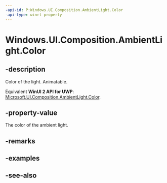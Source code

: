 ```yaml
---
-api-id: P:Windows.UI.Composition.AmbientLight.Color
-api-type: winrt property
---
```


<!-- Property syntax
public Windows.UI.Color Color { get;  set; }
-->

# Windows.UI.Composition.AmbientLight.Color

## -description
Color of the light. Animatable.

Equivalent **WinUI 2 API for UWP**: [Microsoft.UI.Composition.AmbientLight.Color](/windows/winui/api/microsoft.ui.composition.ambientlight.color).

## -property-value
The color of the ambient light.

## -remarks

## -examples

## -see-also
